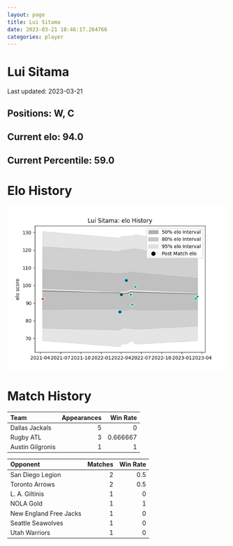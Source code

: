 ```yaml
---  
layout: page  
title: Lui Sitama  
date: 2023-03-21 18:46:17.264766  
categories: player  
---
```

# Lui Sitama


Last updated: 2023-03-21
## Positions: W, C

## Current elo: 94.0

## Current Percentile: 59.0

# Elo History


![elo history](history_LuiSitama.png)
# Match History


| Team             |   Appearances |   Win Rate |
|:-----------------|--------------:|-----------:|
| Dallas Jackals   |             5 |   0        |
| Rugby ATL        |             3 |   0.666667 |
| Austin Gilgronis |             1 |   1        |

| Opponent               |   Matches |   Win Rate |
|:-----------------------|----------:|-----------:|
| San Diego Legion       |         2 |        0.5 |
| Toronto Arrows         |         2 |        0.5 |
| L. A. Giltinis         |         1 |        0   |
| NOLA Gold              |         1 |        1   |
| New England Free Jacks |         1 |        0   |
| Seattle Seawolves      |         1 |        0   |
| Utah Warriors          |         1 |        0   |